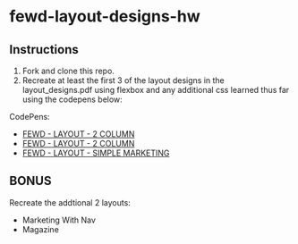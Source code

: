 # fewd-layout-designs-hw

## Instructions

1. Fork and clone this repo. 
2. Recreate at least the first 3 of the layout designs in the layout_designs.pdf using flexbox and any additional css learned thus far using the codepens below:

CodePens:
- [FEWD - LAYOUT - 2 COLUMN](https://codepen.io/jkeohan/pen/ZMmoqR?editors=0100)
- [FEWD - LAYOUT - 2 COLUMN](https://codepen.io/jkeohan/pen/QVJroO?editors=1100)
- [FEWD - LAYOUT - SIMPLE MARKETING](https://codepen.io/jkeohan/pen/JaevqQ?editors=1100)

## BONUS

Recreate the addtional 2 layouts:
- Marketing With Nav
- Magazine

